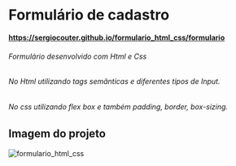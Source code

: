 # Formulário de cadastro
**https://sergiocouter.github.io/formulario_html_css/formulario**

###### Formulário desenvolvido com Html e Css
###### No Html utilizando tags semânticas e diferentes tipos de Input.&nbsp;
###### No css utilizando flex box e também padding, border, box-sizing.

## Imagem do projeto

![formulario_html_css](https://user-images.githubusercontent.com/78119200/152455305-296a611f-27e9-4cdd-84ad-ddd505d31859.png)

